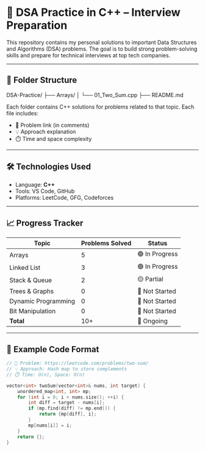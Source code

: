 # 🚀 DSA Practice in C++ – Interview Preparation

This repository contains my personal solutions to important Data Structures and Algorithms (DSA) problems. The goal is to build strong problem-solving skills and prepare for technical interviews at top tech companies.

---

## 📁 Folder Structure

DSA-Practice/
├── Arrays/
│ └── 01_Two_Sum.cpp
├── README.md


Each folder contains C++ solutions for problems related to that topic. Each file includes:
- 🔗 Problem link (in comments)
- 💡 Approach explanation
- ⏱️ Time and space complexity

---

## 🛠️ Technologies Used

- Language: **C++**
- Tools: VS Code, GitHub
- Platforms: LeetCode, GFG, Codeforces

---

## 📈 Progress Tracker

| Topic               | Problems Solved | Status       |
|---------------------|------------------|--------------|
| Arrays              | 5                | 🟢 In Progress |
| Linked List         | 3                | 🟢 In Progress |
| Stack & Queue       | 2                | 🟡 Partial     |
| Trees & Graphs      | 0                | 🔴 Not Started |
| Dynamic Programming | 0                | 🔴 Not Started |
| Bit Manipulation    | 0                | 🔴 Not Started |
| **Total**           | 10+              | 🚀 Ongoing     |

---

## 📎 Example Code Format

```cpp
// 🔗 Problem: https://leetcode.com/problems/two-sum/
// 💡 Approach: Hash map to store complements
// ⏱️ Time: O(n), Space: O(n)

vector<int> twoSum(vector<int>& nums, int target) {
    unordered_map<int, int> mp;
    for (int i = 0; i < nums.size(); ++i) {
        int diff = target - nums[i];
        if (mp.find(diff) != mp.end()) {
            return {mp[diff], i};
        }
        mp[nums[i]] = i;
    }
    return {};
}

